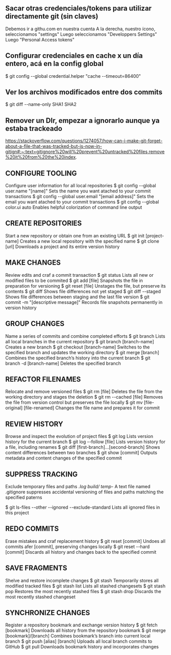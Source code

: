 



Sacar otras credenciales/tokens para utilizar directamente git (sin claves)
--------------------------------------------------------------
Debemos ir a githu.com en nuestra cuenta
A la derecha, nuestro ícono, seleccionamos "settings"
Luego seleccionamos "Developpers Settings"
Luego "Personal Access tokens"



Configurar credenciales en cache x un día entero, acá en la config global
-------------------------------------------------------------------------
$ git config --global credential.helper "cache --timeout=86400"


Ver los archivos modificados entre dos commits
----------------------------------------------
$ git diff --name-only SHA1 SHA2


Remover un DIr, empezar a ignorarlo aunque ya estaba trackeado
--------------------------------------------------------------
https://stackoverflow.com/questions/1274057/how-can-i-make-git-forget-about-a-file-that-was-tracked-but-is-now-in-gitign#:~:text=gitignore%20will%20prevent%20untracked%20files,remove%20it%20from%20the%20index.





CONFIGURE TOOLING
-----------------
Configure user information for all local repositories
$ git config --global user.name "[name]"
Sets the name you want atached to your commit transactions
$ git config --global user.email "[email address]"
Sets the email you want atached to your commit transactions
$ git config --global color.ui auto
Enables helpful colorization of command line output

CREATE REPOSITORIES
-------------------
Start a new repository or obtain one from an existing URL
$ git init [project-name]
Creates a new local repository with the specified name
$ git clone [url]
Downloads a project and its entire version history

MAKE CHANGES
------------
Review edits and craf a commit transaction
$ git status
Lists all new or modified files to be commited
$ git add [file]
Snapshots the file in preparation for versioning
$ git reset [file]
Unstages the file, but preserve its contents
$ git diff
Shows file differences not yet staged
$ git diff --staged
Shows file differences between staging and the last file version
$ git commit -m "[descriptive message]"
Records file snapshots permanently in version history

GROUP CHANGES
-------------
Name a series of commits and combine completed efforts
$ git branch
Lists all local branches in the current repository
$ git branch [branch-name]
Creates a new branch
$ git checkout [branch-name]
Switches to the specified branch and updates the working directory
$ git merge [branch]
Combines the specified branch’s history into the current branch
$ git branch -d [branch-name]
Deletes the specified branch



REFACTOR FILENAMES
------------------
Relocate and remove versioned files
$ git rm [file]
Deletes the file from the working directory and stages the deletion
$ git rm --cached [file]
Removes the file from version control but preserves the file locally
$ git mv [file-original] [file-renamed]
Changes the file name and prepares it for commit


REVIEW HISTORY
--------------
Browse and inspect the evolution of project files
$ git log
Lists version history for the current branch
$ git log --follow [file]
Lists version history for a file, including renames
$ git diff [first-branch]...[second-branch]
Shows content differences between two branches
$ git show [commit]
Outputs metadata and content changes of the specified commit



SUPPRESS TRACKING
-----------------
Exclude temporary files and paths
*.log
build/
temp-*
A text file named .gitignore suppresses accidental versioning of
files and paths matching the specified paterns

$ git ls-files --other --ignored --exclude-standard
Lists all ignored files in this project


REDO COMMITS
------------
Erase mistakes and craf replacement history
$ git reset [commit]
Undoes all commits afer [commit], preserving changes locally
$ git reset --hard [commit]
Discards all history and changes back to the specified commit


SAVE FRAGMENTS
--------------
Shelve and restore incomplete changes
$ git stash
Temporarily stores all modified tracked files
$ git stash list
Lists all stashed changesets
$ git stash pop
Restores the most recently stashed files
$ git stash drop
Discards the most recently stashed changeset



SYNCHRONIZE CHANGES
-------------------
Register a repository bookmark and exchange version history
$ git fetch [bookmark]
Downloads all history from the repository bookmark
$ git merge [bookmark]/[branch]
Combines bookmark’s branch into current local branch
$ git push [alias] [branch]
Uploads all local branch commits to GitHub
$ git pull
Downloads bookmark history and incorporates changes
